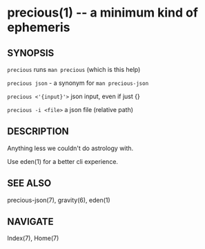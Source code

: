 # precious(1) -- a minimum kind of ephemeris

## SYNOPSIS

`precious` runs `man precious` (which is this help)

`precious json` - a synonym for `man precious-json`

`precious <'{input}'>` json input, even if just {}

`precious -i <file>` a json file (relative path)


## DESCRIPTION

Anything less we couldn't do astrology with.

Use eden(1) for a better cli experience.


## SEE ALSO

precious-json(7), gravity(6), eden(1)

## NAVIGATE

Index(7), Home(7)
